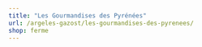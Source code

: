 ```yaml
---
title: "Les Gourmandises des Pyrénées"
url: /argeles-gazost/les-gourmandises-des-pyrenees/
shop: ferme
---
```

